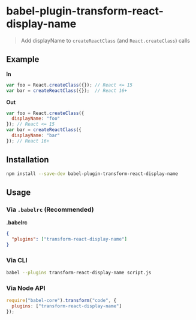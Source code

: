 # babel-plugin-transform-react-display-name

> Add displayName to `createReactClass` (and `React.createClass`) calls

## Example

**In**

```js
var foo = React.createClass({}); // React <= 15
var bar = createReactClass({});  // React 16+
```

**Out**

```js
var foo = React.createClass({
  displayName: "foo"
}); // React <= 15
var bar = createReactClass({
  displayName: "bar"
}); // React 16+
```

## Installation

```sh
npm install --save-dev babel-plugin-transform-react-display-name
```

## Usage

### Via `.babelrc` (Recommended)

**.babelrc**

```json
{
  "plugins": ["transform-react-display-name"]
}
```

### Via CLI

```sh
babel --plugins transform-react-display-name script.js
```

### Via Node API

```javascript
require("babel-core").transform("code", {
  plugins: ["transform-react-display-name"]
});
```
